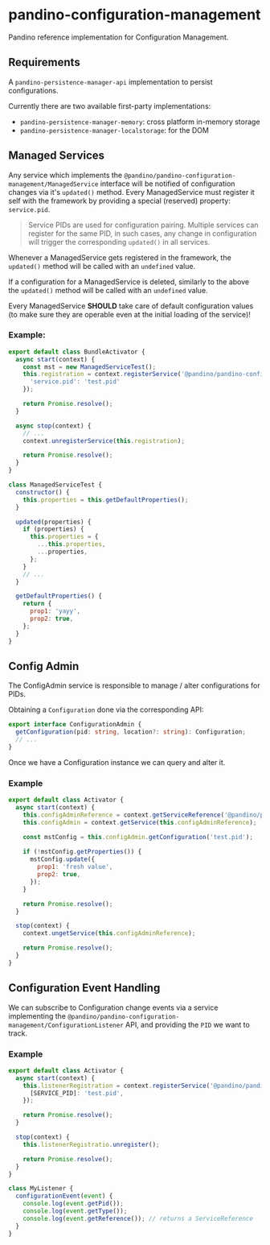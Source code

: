 # pandino-configuration-management

Pandino reference implementation for Configuration Management.

## Requirements

A `pandino-persistence-manager-api` implementation to persist configurations.

Currently there are two available first-party implementations:
- `pandino-persistence-manager-memory`: cross platform in-memory storage
- `pandino-persistence-manager-localstorage`: for the DOM

## Managed Services

Any service which implements the `@pandino/pandino-configuration-management/ManagedService` interface will be notified
of configuration changes via it's `updated()` method. Every ManagedService must register it self with the framework by
providing a special (reserved) property: `service.pid`.

> Service PIDs are used for configuration pairing. Multiple services can register for the same PID, in such cases, any
  change in configuration will trigger the corresponding `updated()` in all services.

Whenever a ManagedService gets registered in the framework, the `updated()` method will be called with an `undefined`
value.

If a configuration for a ManagedService is deleted, similarly to the above the `updated()` method will be called with an
`undefined` value.

Every ManagedService **SHOULD** take care of default configuration values (to make sure they are operable even at the
initial loading of the service)!

### Example:

```javascript
export default class BundleActivator {
  async start(context) {
    const mst = new ManagedServiceTest();
    this.registration = context.registerService('@pandino/pandino-configuration-management/ManagedService', mst, {
      'service.pid': 'test.pid'
    });

    return Promise.resolve();
  }

  async stop(context) {
    // ...
    context.unregisterService(this.registration);

    return Promise.resolve();
  }
}

class ManagedServiceTest {
  constructor() {
    this.properties = this.getDefaultProperties();
  }

  updated(properties) {
    if (properties) {
      this.properties = {
        ...this.properties,
        ...properties,
      };
    }
    // ...
  }

  getDefaultProperties() {
    return {
      prop1: 'yayy',
      prop2: true,
    };
  }
}
```

## Config Admin

The ConfigAdmin service is responsible to manage / alter configurations for PIDs.

Obtaining a `Configuration` done via the corresponding API:

```typescript
export interface ConfigurationAdmin {
  getConfiguration(pid: string, location?: string): Configuration;
  // ...
}
```

Once we have a Configuration instance we can query and alter it.

### Example

```javascript
export default class Activator {
  async start(context) {
    this.configAdminReference = context.getServiceReference('@pandino/pandino-configuration-management/ConfigurationAdmin');
    this.configAdmin = context.getService(this.configAdminReference);

    const mstConfig = this.configAdmin.getConfiguration('test.pid');
    
    if (!mstConfig.getProperties()) {
      mstConfig.update({
        prop1: 'fresh value',
        prop2: true,
      });
    }

    return Promise.resolve();
  }

  stop(context) {
    context.ungetService(this.configAdminReference);

    return Promise.resolve();
  }
}
```
## Configuration Event Handling

We can subscribe to Configuration change events via a service implementing the `@pandino/pandino-configuration-management/ConfigurationListener`
API, and providing the `PID` we want to track.

### Example

```javascript
export default class Activator {
  async start(context) {
    this.listenerRegistration = context.registerService('@pandino/pandino-configuration-management/ConfigurationListener', new MyListener(), {
      [SERVICE_PID]: 'test.pid',
    });

    return Promise.resolve();
  }

  stop(context) {
    this.listenerRegistratio.unregister();

    return Promise.resolve();
  }
}

class MyListener {
  configurationEvent(event) {
    console.log(event.getPid());
    console.log(event.getType());
    console.log(event.getReference()); // returns a ServiceReference
  }
}
```

